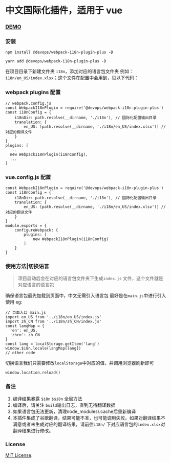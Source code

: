 # 中文国际化插件，适用于 vue

### [DEMO](./demo)

### 安装

```
npm install @devops/webpack-i18n-plugin-plus -D
```
```
yarn add @devops/webpack-i18n-plugin-plus -D
```

在项目目录下新建文件夹 ```i18n```，添加对应的语言包文件夹
例如：```i18n/en_US/index.xlsx```；这个文件在配置中会用到，见以下代码：
### webpack plugins 配置

```
// webpack.config.js
const WebpackI18nPlugin = require('@devops/webpack-i18n-plugin-plus')
const i18nConfig = {
    i18nDir: path.resolve(__dirname, './i18n'), // 国际化配置输出目录
    translation: {
        en_US: [path.resolve(__dirname, './i18n/en_US/index.xlsx')] // 对应的翻译文件
    }
}
plugins: [
  ...
  new WebpackI18nPlugin(i18nConfig),
  ...
]
```
### vue.config.js 配置
```
const WebpackI18nPlugin = require('@devops/webpack-i18n-plugin-plus')
const i18nConfig = {
    i18nDir: path.resolve(__dirname, './i18n'), // 国际化配置输出目录
    translation: {
        en_US: [path.resolve(__dirname, './i18n/en_US/index.xlsx')] // 对应的翻译文件
    }
}
module.exports = {
    configureWebpack: {
        plugins: [
            new WebpackI18nPlugin(i18nConfig)
        ]
    }
}

```


### 使用方法|切换语言
> 项目启动后会在对应的语言包文件夹下生成```index.js``` 文件，这个文件就是对应语言的语言包

确保语言包最先加载到页面中，中文无需引入语言包
最好是在```main.js```中进行引入使用
eg:
```
// 页面入口 main.js
import en_US from '../i18n/en_US/index.js'
import zh_CN from '../i18n/zh_CN/index.js'
const langMap = {
  'en': en_US,
  'zhcn': zh_CN
}
const lang = localStorage.getItem('lang')
window.$i8n.locale(langMap[lang])
// other code

```
切换语言我们只需要修改```localStorage```中对应的值，并调用浏览器刷新即可
```
window.location.reload()
```


### 备注

1. 编译结果暴露 `$i8n` `$$i8n` 全局方法
2. 编译后，请关注 `build`输出日志，直到无待翻译数据
3. 如果语言包无法更新，清理node_modules/.cache后重新编译
4. 本插件集成了谷歌翻译，结果可能不准，也可能调用失败。如果对翻译结果不满意或者未生成对应的翻译结果，请前往```i18n/``` 下对应语言包的```index.xlsx```对翻译结果进行修改。


### License

[MIT License](./LICENSE).
